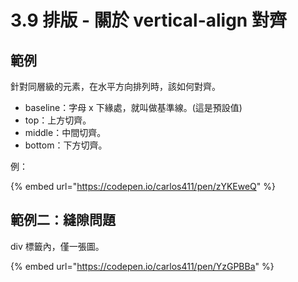 # 3.9 排版 - 關於 vertical-align 對齊

## 範例

針對同層級的元素，在水平方向排列時，該如何對齊。

* baseline：字母 x 下緣處，就叫做基準線。(這是預設值)
* top：上方切齊。
* middle：中間切齊。
* bottom：下方切齊。

例：

{% embed url="https://codepen.io/carlos411/pen/zYKEweQ" %}



## 範例二：縫隙問題

div 標籤內，僅一張圖。

{% embed url="https://codepen.io/carlos411/pen/YzGPBBa" %}

